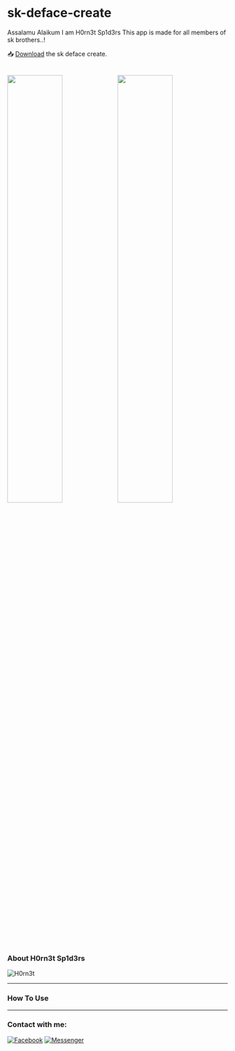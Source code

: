 # sk-deface-create
<p>Assalamu Alaikum
I am H0rn3t Sp1d3rs
This app is made for all
members of sk brothers..!</p>


📥 <a href="https://github.com/H0rn3t-Sp1d3rs/sk-deface-create/blob/main/Sk%20Deface%20Create.apk?raw=true">Download</a> the sk deface create.
<br><br><br>
<img src="https://user-images.githubusercontent.com/97798085/169766356-cf2ebea7-bd5c-45a3-9cf3-fe3e7ff82e2b.png" height="50%" width="50%"/><img src="https://user-images.githubusercontent.com/97798085/169766529-8fc19372-8faf-4ce8-a7a5-4e2c27cbdbf2.png" height="50%" width="50%"/>


<br>
<h3>About H0rn3t Sp1d3rs</h3>

![H0rn3t](https://user-images.githubusercontent.com/97798085/155151052-39565ba2-aae0-4c75-9c72-2b7643d817f0.png)



<hr>
<h3>How To Use</H3>

<hr>
<h3 align="left">Contact with me:</h3>
<p align="left">
<a href="https://www.facebook.com/H0rn3t.Sp1d3rs"><img title="Facebook" src="https://img.shields.io/badge/Facebook-red?style=for-the-badge&logo=facebook"></a>
<a href="https://www.facebook.com/call.me.H0rn3t.Sp1d3rs"><img title="Messenger" src="https://img.shields.io/badge/Messenger-red?style=for-the-badge&logo=messenger"></a>
